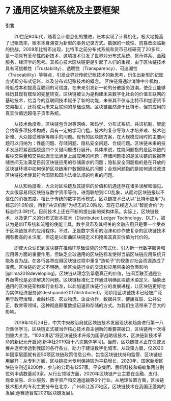 # 7 通用区块链系统及主要框架
**引言**

&emsp;&emsp;20世纪80年代，随着会计信息化的推进，账本实现了计算机化，极大地提高了记账效率，账本本身演变为新型的事务记录方式。数据的一致性、防篡改面临新的挑战。2008年比特币出现，比特币之前分布式系统和货币已经研究了20多年，是一项具有革命性的新技术，这项技术引发了世界对分布式系统、货币体系、金融服务、经济学的思考。其核心技术区块链更是引起了人们的重视，由于区块链技术具有可信赖性（Trustability）、透明性（Transparency）、可追溯性（Traceability）等特点，引发业界对传统记账技术的新思考，衍生出新型的记账方式即分布式记账，以及分布式记账技术的概念。 区块链将通过消除中介机构，降低成本和提高互联网的可信度，在未来引发新一轮的分散服务浪潮，使企业能够经历其现有模型的完整转变。区块链被认为是构建未来数字化社会的价值互联网的基础技术，给当今的互联网技术赋予了新的功能，未来其不仅与比特币和加密货币交易相关，还将成为未来互联网的基础设施。区块链虽然源于比特币，但其应用的真实价值远超电子货币系统。

&emsp;&emsp;从技术角度看，区块链包含对等网络、密码学、分布式系统、共识机制、智能合约等多项技术构成，具有一定的学习门槛，技术的复杂导致人才培养难、技术创新难、大众接受难等等棘手的问题。现有的区块链方案，在大规模应用时的主要问题可以归纳为：性能问题、存储问题、隐私安全问题、合规问题。区块链未来的技术发展将紧密围绕这四个关键问题进行展开。具体来说，性能问题指的是区块链的每秒交易量和交易延迟无法满足上层应用的问题；存储问题指的是区块链的数据存储空间无法满足目前区块链应用的存储需求的问题；隐私安全问题指的是在开放的区块链环境中如何保护区块链用户数据隐私的问题；合规问题指的是如何通过改进区块链技术使其符合国际和国内法律法规的约束的问题。
 
&emsp;&emsp;从认知角度看，大众对区块链及其提供的价值和机遇还存在诸多误解和偏见。大众很容易将区块链与数字货币等价，进而联想到ICO乱象，从而对区块链报以不信任的消极态度。相比于传统的数字货币模式，区块链技术已从以“比特币应用”为标志的1.0阶段，再到“共识机制”为标志的2.0阶段。现在已经迈入以“智能合约”为标志的3.0时代。目前技术上还在不断的提出新的架构体系。实际上，区块链技术，以及更广义的分布式账本技术（Distributed Ledger Technology，DLT），被认为是新IT系统和流程的使能工具，数字货币及其相关的金融应用只是第一个受益于区块链技术的应用程序。不过，正是数字货币的泡沫和炒作使复杂的区块链技术拥有极高的关注度，但这是以扭曲区块链定义和掩盖其真实价值为代价的。

&emsp;&emsp;即使大众认识到区块链在推动IT基础设施的分布式化、引入新一代数字服务和应用等方面的重要作用，但缺乏全球通用的区块链标准使得当前区块链应用系统只能各自为战。在各行各界应用区块链过程中重复“造轮子”的现象对社会资源造成了浪费。区块链的定义不明确，给区块链行业的交流和应用带来的负面影响[@lima2018developing]。区块链从理念到承载真正的价值，链间互联互通是业界亟需也是必须解决的问题。区块链标准化工作通过明确区块链术语定义、抽象出通用的区块链架构和行业标准，以此加速区块链行业的发展进程，让区块链更好地为实体经济服务[@deshpande2017distributed]。现阶段区块链技术已经被广泛用于政府治理，金融科技、农业物流、企业协作，数据共享、健康互联、公共公正，教育等领域，这种彻底颠覆数据记录和存储的方式。为我们生活带来了巨大的影响。
 
&emsp;&emsp;2019年10月24日，中共中央政治局就区块链技术发展现状和趋势进行第十八次集体学习，区块链正式被当作核心技术自主创新的重要突破口，区块链再一次得到重大关注。“1024讲话”将区块链技术升级为国家战略级技术，区块链新技术革命的新纪元开启[@新华社2019第十八次集体学习]。当前，区块链技术正在快速发展并逐步渗透到我国的各行各业，助力于建设数字化城市。从政策方面，仅2020年国家层面就有近50项区块链政策信息公布，包含区块链扶持和监管、区块链应用展开；从专利方面，区块链技术专利保持较为平稳增长，2020年，国家新增区块链专利近8200件，参与的公司有1257家。平安集团、腾讯科技和蚂蚁集团分别位列申请数量前3家。从行业领域方面，2020年区块链产业主要在金融、支付、商业贸易、企业服务、数字资产和交通运输等6个行业。从地理位置方面，区块链技术相关的专利主要分布在北京、广州和江浙沪地区。区块链技术在我国正蓬勃的发展[@赛迪智库2021区块链发展]。
